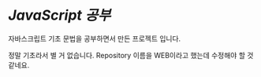 # ***JavaScript 공부***

자바스크립트 기초 문법을 공부하면서 만든 프로젝트 입니다.

정말 기초라서 별 거 없습니다. Repository 이름을 WEB이라고 했는데 수정해야 할 것 같네요.